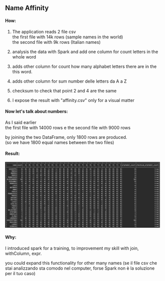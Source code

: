 ## Name Affinity ##

#### How: ####

1) The application reads 2 file csv <br>
the first  file with 14k rows (sample names in the world) <br>
the second file with  9k rows (Italian names) <br>

2) analysis the data with Spark and add one column for count letters in the whole word

3) adds other column for count how many alphabet letters there are in the this word.

4) adds other column for sum number delle letters da A a Z 

5) checksum to check that point 2 and 4 are the same

6) I expose the result with "affinity.csv" only for a visual matter

#### Now let's talk about numbers: ####
As I said earlier <br>
the first file with 14000 rows e
the second file with 9000 rows <br>

by joining the two DataFrame, only 1800 rows are produced. <br>
(so we have 1800 equal names between the two files)

#### Result: ####
![](analysisResult1.png)


#### Why: ####
I introduced spark for a training, to improvement my skill with join, withColumn, expr.

you could expand this functionality for other many names (se il file csv che stai analizzando sta comodo nel computer, forse Spark non è la soluzione per il tuo caso)


